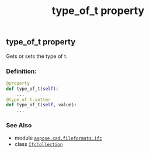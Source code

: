 ﻿---
title: type_of_t property
second_title: Aspose.CAD for Python via .NET API References
description: 
type: docs
weight: 40
url: /aspose.cad.fileformats.ifc/ifccollection/type_of_t/
is_root: false
---

## type_of_t property


Gets or sets the type of t.
### Definition:
```python
@property
def type_of_t(self):
    ...
@type_of_t.setter
def type_of_t(self, value):
    ...
```

### See Also
* module [`aspose.cad.fileformats.ifc`](../../)
* class [`IfcCollection`](/cad/python-net/aspose.cad.fileformats.ifc/ifccollection)

